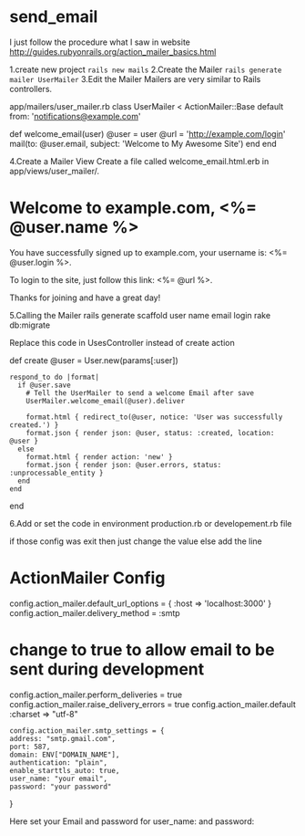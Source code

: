 send_email
==========
I just follow the procedure what I saw in website http://guides.rubyonrails.org/action_mailer_basics.html

1.create new project
`rails new mails`
2.Create the Mailer
`rails generate mailer UserMailer`
3.Edit the Mailer
Mailers are very similar to Rails controllers.

app/mailers/user_mailer.rb 
class UserMailer < ActionMailer::Base
  default from: 'notifications@example.com'
 
  def welcome_email(user)
    @user = user
    @url  = 'http://example.com/login'
    mail(to: @user.email, subject: 'Welcome to My Awesome Site')
  end
end

4.Create a Mailer View
Create a file called welcome_email.html.erb in app/views/user_mailer/.

<!DOCTYPE html>
<html>
  <head>
    <meta content='text/html; charset=UTF-8' http-equiv='Content-Type' />
  </head>
  <body>
    <h1>Welcome to example.com, <%= @user.name %></h1>
    <p>
      You have successfully signed up to example.com,
      your username is: <%= @user.login %>.<br/>
    </p>
    <p>
      To login to the site, just follow this link: <%= @url %>.
    </p>
    <p>Thanks for joining and have a great day!</p>
  </body>
</html>

5.Calling the Mailer
rails generate scaffold user name email login
rake db:migrate

Replace this code in UsesController instead of create action

  def create
    @user = User.new(params[:user])
 
    respond_to do |format|
      if @user.save
        # Tell the UserMailer to send a welcome Email after save
        UserMailer.welcome_email(@user).deliver
 
        format.html { redirect_to(@user, notice: 'User was successfully created.') }
        format.json { render json: @user, status: :created, location: @user }
      else
        format.html { render action: 'new' }
        format.json { render json: @user.errors, status: :unprocessable_entity }
      end
    end
  end

  
  
6.Add or set the code in environment production.rb or developement.rb file

if those config was exit then just change the value else add the line

  # ActionMailer Config
  config.action_mailer.default_url_options = { :host => 'localhost:3000' }
  config.action_mailer.delivery_method = :smtp
  # change to true to allow email to be sent during development
  config.action_mailer.perform_deliveries = true
  config.action_mailer.raise_delivery_errors = true
  config.action_mailer.default :charset => "utf-8"
  
    config.action_mailer.smtp_settings = {
    address: "smtp.gmail.com",
    port: 587,
    domain: ENV["DOMAIN_NAME"],
    authentication: "plain",
    enable_starttls_auto: true,
    user_name: "your email",
    password: "your password"
  }

  Here set your Email and password for user_name: and password:
  